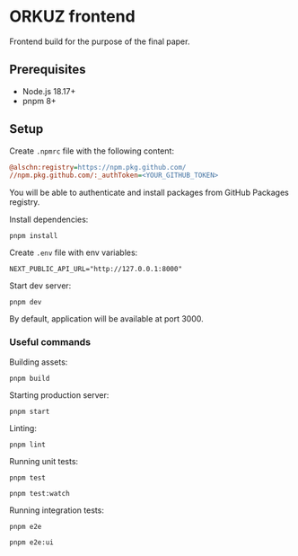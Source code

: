 # ORKUZ frontend

Frontend build for the purpose of the final paper.

## Prerequisites

- Node.js 18.17+
- pnpm 8+

## Setup

Create `.npmrc` file with the following content:

```ini
@alschn:registry=https://npm.pkg.github.com/
//npm.pkg.github.com/:_authToken=<YOUR_GITHUB_TOKEN>
```

You will be able to authenticate and install packages from GitHub Packages registry.

Install dependencies:

```shell
pnpm install
```

Create `.env` file with env variables:

```dotenv
NEXT_PUBLIC_API_URL="http://127.0.0.1:8000"
```

Start dev server:

```shell
pnpm dev
```

By default, application will be available at port 3000.

### Useful commands

Building assets:

```shell
pnpm build
```

Starting production server:

```shell
pnpm start
```

Linting:

```shell
pnpm lint
```

Running unit tests:

```shell
pnpm test
```

```shell
pnpm test:watch
```

Running integration tests:

```shell
pnpm e2e
```

```shell
pnpm e2e:ui
```
